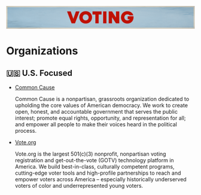 ![Voting](../../assets/Causes-Voting.png)

# Organizations

## 🇺🇸 U.S. Focused

- [Common Cause](https://www.commoncause.org/)

  Common Cause is a nonpartisan, grassroots organization dedicated to upholding the core values of American democracy. We work to create open, honest, and accountable government that serves the public interest; promote equal rights, opportunity, and representation for all; and empower all people to make their voices heard in the political process.

- [Vote.org](https://vote.org)

  Vote.org is the largest 501(c)(3) nonprofit, nonpartisan voting registration and get-out-the-vote (GOTV) technology platform in America. We build best-in-class, culturally competent programs, cutting-edge voter tools and high-profile partnerships to reach and empower voters across America – especially historically underserved voters of color and underrepresented young voters.